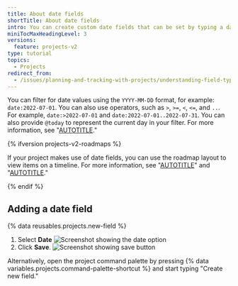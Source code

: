 ```yaml
---
title: About date fields
shortTitle: About date fields
intro: You can create custom date fields that can be set by typing a date or using a calendar.
miniTocMaxHeadingLevel: 3
versions:
  feature: projects-v2
type: tutorial
topics:
  - Projects
redirect_from:
  - /issues/planning-and-tracking-with-projects/understanding-field-types/about-date-fields
---
```


You can filter for date values using the `YYYY-MM-DD` format, for example: `date:2022-07-01`. You can also use operators, such as `>`, `>=`, `<`, `<=`, and `..`. For example, `date:>2022-07-01` and `date:2022-07-01..2022-07-31`. You can also provide `@today` to represent the current day in your filter. For more information, see "[AUTOTITLE](/issues/planning-and-tracking-with-projects/customizing-views-in-your-project/filtering-projects)."

{% ifversion projects-v2-roadmaps %}

If your project makes use of date fields, you can use the roadmap layout to view items on a timeline. For more information, see "[AUTOTITLE](/issues/planning-and-tracking-with-projects/customizing-views-in-your-project/changing-the-layout-of-a-view)" and "[AUTOTITLE](/issues/planning-and-tracking-with-projects/customizing-views-in-your-project/customizing-the-roadmap-layout)."

{% endif %}

## Adding a date field

{% data reusables.projects.new-field %}
1. Select **Date**
   ![Screenshot showing the date option](/assets/images/help/projects-v2/new-field-date.png)
1. Click **Save**.
   ![Screenshot showing save button](/assets/images/help/projects-v2/new-field-save.png)

Alternatively, open the project command palette by pressing {% data variables.projects.command-palette-shortcut %} and start typing "Create new field."
